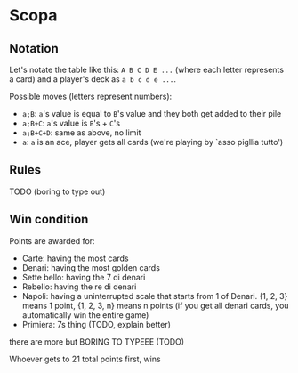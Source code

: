 # Scopa


## Notation

Let's notate the table like this: `A B C D E ...` (where each letter represents a card) and a player's deck as `a b c d e ...`.


Possible moves (letters represent numbers):
- `a;B`: `a`'s value is equal to `B`'s value and they both get added to their pile
- `a;B+C`: `a`'s value is `B`'s + `C`'s
- `a;B+C+D`: same as above, no limit
- `a`: `a` is an ace, player gets all cards (we're playing by `asso pigllia tutto')


## Rules
TODO (boring to type out)


## Win condition
Points are awarded for:
- Carte: having the most cards
- Denari: having the most golden cards
- Sette bello: having the 7 di denari
- Rebello: having the re di denari
- Napoli: having a uninterrupted scale that starts from 1 of Denari. {1, 2, 3} means 1 point, {1, 2, 3, n} means n points (if you get all denari cards, you automatically win the entire game)
- Primiera: 7s thing (TODO, explain better)

there are more but BORING TO TYPEEE (TODO)

Whoever gets to 21 total points first, wins

